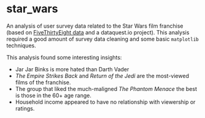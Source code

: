 # star_wars
An analysis of user survey data related to the Star Wars film franchise (based on [FiveThirtyEight data](https://github.com/fivethirtyeight/data/tree/master/star-wars-survey) and a dataquest.io project). This analysis required a good amount of survey data cleaning and some basic `matplotlib` techniques.

This analysis found some interesting insights:
* Jar Jar Binks is more hated than Darth Vader
* _The Empire Strikes Back_ and _Return of the Jedi_ are the most-viewed films of the franchise.
* The group that liked the much-maligned _The Phantom Menace_ the best is those in the 60+ age range.
* Household income appeared to have no relationship with viewership or ratings.